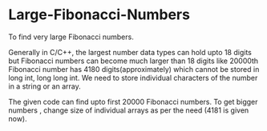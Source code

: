 # Large-Fibonacci-Numbers
To find very large Fibonacci numbers.

Generally in C/C++, the largest number data types can hold upto 18 digits but Fibonacci numbers can become much larger than 18 digits like 20000th Fibonacci number has 4180 digits(approximately) which cannot be stored in long int, long long int.
We need to store individual characters of the number in a string or  an array.

The given code can find upto first 20000 Fibonacci numbers.
To get bigger numbers , change size of individual arrays as per the need (4181 is given now).
